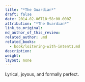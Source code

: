 ```yaml
---
title: "*The Guardian*"
draft: false
date: 2014-02-06T18:58:00.000Z
attribution: "*The Guardian*"
link_to_original:
nd_author_of_this_review:
related_author: .md
related_books:
  - book/loitering-with-intent1.md
description:
weight:
layout: none
---
```

Lyrical, joyous, and formally perfect.

